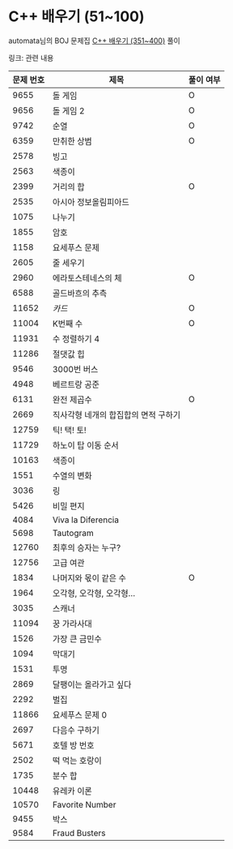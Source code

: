 # C++ 배우기 (51~100)
automata님의 BOJ 문제집 [C++ 배우기 (351~400)](https://www.acmicpc.net/workbook/view/617) 풀이  
  
링크: 관련 내용

|문제 번호|제목|풀이 여부|
|---|---|---|
|9655 |돌 게임    |O|
|9656 |돌 게임 2  |O|
|9742 |순열  |O|
|6359 |만취한 상범  |O|
|2578 |빙고  | |
|2563 |색종이 | |
|2399 |거리의 합|O|
|2535 |아시아 정보올림피아드 | |
|1075 |나누기 | |
|1855 |암호  | |
|1158 |요세푸스 문제 | |
|2605 |줄 세우기   | |
|2960 |에라토스테네스의 체  |O|
|6588 |골드바흐의 추측    | |
|11652|*카드*  |O|
|11004|K번째 수   |O|
|11931|수 정렬하기 4    | |
|11286|절댓값 힙   | |
|9546 |3000번 버스    | |
|4948 |베르트랑 공준 | |
|6131 |완전 제곱수  |O|
|2669 |직사각형 네개의 합집합의 면적 구하기    | |
|12759|틱! 택! 토!    | |
|11729|하노이 탑 이동 순서 | |
|10163|색종이 | |
|1551 |수열의 변화  | |
|3036 |링   | |
|5426 |비밀 편지   | |
|4084 |Viva la Diferencia  | |
|5698 |Tautogram   | |
|12760|최후의 승자는 누구? | |
|12756|고급 여관   | |
|1834 |나머지와 몫이 같은 수    |O|
|1964 |오각형, 오각형, 오각형…  | |
|3035 |스캐너 | |
|11094|꿍 가라사대  | |
|1526 |가장 큰 금민수        | |
|1094 |막대기   | |
|1531 |투명      | |
|2869 |달팽이는 올라가고 싶다    | |
|2292 |벌집  | |
|11866|요세푸스 문제 0   | |
|2697 |다음수 구하기 | |
|5671 |호텔 방 번호 | |
|2502 |떡 먹는 호랑이   | |
|1735 |분수 합    | |
|10448|유레카 이론  | |
|10570|Favorite Number | |
|9455 |박스  | |
|9584 |Fraud Busters   | |